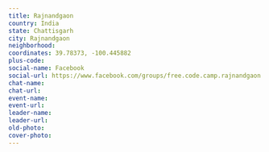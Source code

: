 ```yaml
---
title: Rajnandgaon
country: India
state: Chattisgarh
city: Rajnandgaon
neighborhood: 
coordinates: 39.78373, -100.445882
plus-code:
social-name: Facebook
social-url: https://www.facebook.com/groups/free.code.camp.rajnandgaon
chat-name:
chat-url:
event-name:
event-url:
leader-name:
leader-url:
old-photo: 
cover-photo:
---
```

